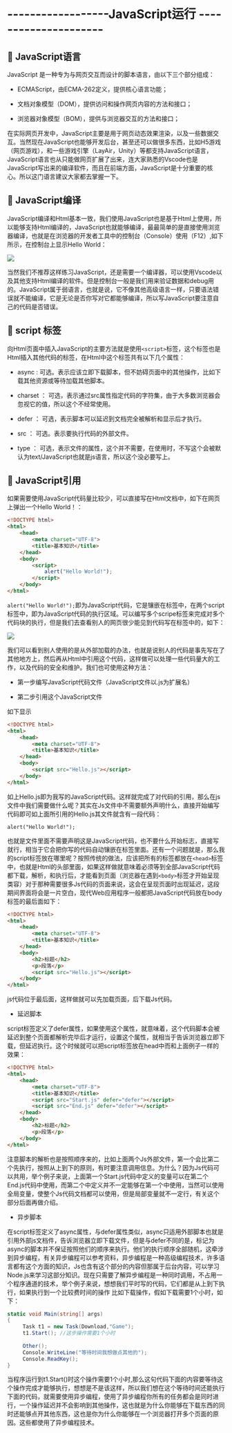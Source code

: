 # ------------------JavaScript运行 --------------------- #



## :gem: JavaScript语言 ## 

JavaScript 是一种专为与网页交互而设计的脚本语言，由以下三个部分组成：

  * ECMAScript，由ECMA-262定义，提供核心语言功能；
  
  * 文档对象模型（DOM），提供访问和操作网页内容的方法和接口；
  
  * 浏览器对象模型（BOM），提供与浏览器交互的方法和接口；
  
 在实际网页开发中，JavaScript主要是用于网页动态效果渲染，以及一些数据交互。当然现在JavaScript也能够开发后台，甚至还可以做很多东西，比如H5游戏（网页游戏），和一些游戏引擎（LayAir，Unity）等都支持JavaScript语言，JavaScript语言也从只能做网页扩展了出来，连大家熟悉的Vscode也是JavaScript写出来的编译软件，而且在前端方面，JavaScript是十分重要的核心。所以这门语言建议大家都去掌握一下。
 
## :gem: JavaScript编译 ##

JavaScript编译和Html基本一致，我们使用JavaScript也是基于Html上使用，所以能够支持Html编译的，JavaScript也就能够编译，最最简单的是直接使用浏览器编译，也就是在浏览器的开发者工具中的控制台（Console）使用（F12）,如下所示，在控制台上显示Hello World：

![](https://github.com/Lumnca/StudyJS/blob/master/Images/a1.png)

当然我们不推荐这样练习JavaScript，还是需要一个编译器，可以使用Vscode以及其他支持Html编译的软件。但是控制台一般是我们用来验证数据和debug用的。JavaScript属于弱语言，也就是说，它不像其他高级语言一样，只要语法错误就不能编译，它是无论是否你写对它都能够编译，所以写JavaScript要注意自己的代码是否错误。

## :gem: script 标签 ##

向Html页面中插入JavaScript的主要方法就是使用`<script>`标签，这个标签也是Html插入其他代码的标签，在Html中这个标签共有以下几个属性：

 * async : 可选。表示应该立即下载脚本，但不妨碍页面中的其他操作，比如下载其他资源或等待加载其他脚本。
 
 * charset ： 可选，表示通过src属性指定代码的字符集，由于大多数浏览器会忽视它的值，所以这个不经常使用。

 * defer ： 可选，表示脚本可以延迟到文档完全被解析和显示后才执行。
 
 * src ： 可选。表示要执行代码的外部文件。
 
 * type ： 可选，表示文件的属性，这个并不需要，在使用时，不写这个会被默认为text/JavaScript也就是js语言，所以这个没必要写上。
 
## :gem: JavaScript引用 ##

如果需要使用JavaScript代码量比较少，可以直接写在Html文档中，如下在网页上弹出一个Hello World！：

```html
<!DOCTYPE html>
<html>
	<head>
		<meta charset="UTF-8">
		<title>基本知识</title>  
	</head>
	<body>
		<script>
			alert("Hello World!");
		</script>
	</body>
</html>
```

`alert("Hello World!");`即为JavaScript代码，它是镶嵌在标签中，在两个script标签中，即为JavaScript代码的执行区域。可以编写多个scripe标签来完成对多个代码块的执行，但是我们去查看别人的网页很少能见到代码写在标签中的，如下：

![](https://github.com/Lumnca/StudyJS/blob/master/Images/a2.png)

我们可以看到别人使用的是从外部加载的办法，也就是说别人的代码是事先写在了其他地方上，然后再从Html中引用这个代码，这样做可以处理一些代码量大的工作，以及代码的安全和维护。我们也可使用这种方法：

 * 第一步编写JavaScript代码文件（JavaScript文件以.js为扩展名）
 
 * 第二步引用这个JavaScript文件
 
 如下显示

```Html
<!DOCTYPE html>
<html>
	<head>
		<meta charset="UTF-8">
		<title>基本知识</title>  
	</head>
	<body>
		<script src="Hello.js"></script>
	</body>
</html>
```

如上Hello.js即为我写的JavaScript代码。这样就完成了对代码的引用，那么在js文件中我们需要做什么呢？其实在Js文件中不需要额外声明什么，直接开始编写代码即可如上面所引用的Hello.js其文件就含有一段代码：

```
alert("Hello World!");
```

也就是文件里面不需要声明这是JavaScript代码，也不要什么开始标志，直接写就行，相当于它会把你写的代码自动镶嵌在标签里面。还有一个问题就是，那么我的script标签放在哪里呢？按照传统的做法，应该把所有的标签都放在`<head>`标签中，也就是Html的头部里面，如果这样做就意味着必须等到全部JavaScript代码都下载，解析，和执行后，才能看到页面（浏览器在遇到`<body>`标签才开始呈现类容）对于那种需要很多Js代码的页面来说，这会在呈现页面时出现延迟，这段期间界面将会是一片空白，现代Web应用程序一般都把JavaScript代码放在body标签的最后面如下：

```Html
<!DOCTYPE html>
<html>
	<head>
		<meta charset="UTF-8">
		<title>基本知识</title>  
	</head>	
	<body>
		<h2>标题</h2>
		<p>段落</p>
		<script src="Hello.js"></script>
	</body>
</html>
```
js代码位于最后面，这样做就可以先加载页面，后下载Js代码。

* 延迟脚本

script标签定义了defer属性，如果使用这个属性，就意味着，这个代码脚本会被延迟到整个页面都解析完毕后才运行，设置这个属性，就相当于告诉浏览器立即下载，但延迟执行。这个时候就可以把script标签放在head中而和上面例子一样的效果：


```Html
<!DOCTYPE html>
<html>
	<head>
		<meta charset="UTF-8">
		<title>基本知识</title>  
		<script src="Start.js" defer="defer"></script>
		<script src="End.js" defer="defer"></script>
	</head>	
	<body>
		<h2>标题</h2>
		<p>段落</p>
	</body>
</html>
```
注意脚本的解析也是按照顺序来的，比如上面两个Js外部文件，第一个会比第二个先执行，按照从上到下的原则，有时要注意调用信息。为什么？因为Js代码可以共用，举个例子来说，上面第一个Start.js代码中定义的变量可以在第二个End.js代码中使用，而第二个中定义并不一定能够在第一个中使用，当然可以使用全局变量，使整个Js代码文档都可以使用，但是局部变量就不一定行，有关这个部分后面再做介绍。

* 异步脚本

在script标签定义了async属性，与defer属性类似，async只适用外部脚本也就是引用外部js文档件，告诉浏览器立即下载文件，但是与defer不同的是，标记为async的脚本并不保证按照他们的顺序来执行。他们的执行顺序全部随机，这牵涉到异步编程，有关异步编程可以参考资料，异步编程是一种高级编程技术，许多语言都有这个方面的知识，Js也含有这个部分的内容但那属于后台内容，可以学习Node.js来学习这部分知识。现在只需要了解异步编程是一种同时调用，不占用一个程序通道的技术，举个例子来说，想想我们平时写的代码，它们都是从上到下执行，如果执行到一个比较费时间的操作
比如下载操作，假如下载需要1个小时，如下：


```C#
static void Main(string[] args)
{            
     Task t1 = new Task(Download,"Game");
     t1.Start(); //这步操作需要1个小时     
     
     Other();
     Console.WriteLine("等待时间我想做点其他的");
     Console.ReadKey();
}
```

当程序运行到t1.Start()时这个操作需要1个小时,那么这句代码下面的内容要等待这个操作完成才能够执行，想想是不是该这样，所以我们想在这个等待时间还能执行下面的代码，就需要使用异步编程，使用了异步编程你所有的任务都会是同时进行，一个操作延迟并不会影响到其他操作，这也就是为什么你能够在下载东西的同时还能够点开其他东西，这也是你为什么你能够在一个浏览器打开多个页面的原因。这些都使用了异步编程技术。












 
 
 
 
